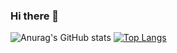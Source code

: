 ### Hi there 👋

<!--
**YujunWON/YujunWON** is a ✨ _special_ ✨ repository because its `README.md` (this file) appears on your GitHub profile.

Here are some ideas to get you started:

- 🔭 I’m currently working on ...
- 🌱 I’m currently learning ...
- 👯 I’m looking to collaborate on ...
- 🤔 I’m looking for help with ...
- 💬 Ask me about ...
- 📫 How to reach me: ...
- 😄 Pronouns: ...
- ⚡ Fun fact: ...
-->

![Anurag's GitHub stats](https://github-readme-stats.vercel.app/api?username=YujunWON&show_icons=true&theme=vue)
[![Top Langs](https://github-readme-stats.vercel.app/api/top-langs/?username=YujunWON)](https://github.com/YujunWON/YujunWON)
